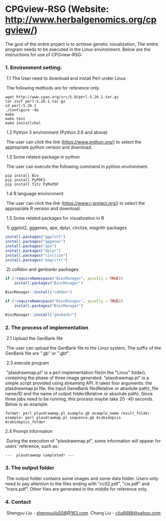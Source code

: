 #                                         CPGview-RSG (Website: http://www.herbalgenomics.org/cpgview/)

The goal of the entire project is to achieve genetic visualization, The entire program needs to be executed in the Linux environment. Below are the instructions for use of  CPGview-RSG:

### 1. Environment setting: 

​    1.1  The User need to download and install Perl under Linux

​			The following methods are for reference only.

```shell
wget http://www.cpan.org/src/5.0/perl-5.26.1.tar.gz
tar zxvf perl-5.26.1.tar.gz
cd perl-5.26.1
./Configure -de
make
make test
make installshel
```

​    1.2  Python 3 environment (Python 3.6 and above)

​			The user can click the link (https://www.python.org/) to select the appropriate python version and download.

​	1.3  Some related package in python

​			The user can execute the following command in python environment.

```shell
pip install Bio
pip install PyPDF2
pip install fitz PyMuPDF
```

​	1.4  R language environment

​			The user can click the link (https://www.r-project.org/) to select the appropriate R version and download.

​	1.5  Some related packages for visualization in R

​			1) ggplot2, gggenes, ape, dplyr, circlize, magrittr packages

```R
install.packages("ggplot2")
install.packages("gggenes")
install.packages("ape")
install.packages("dplyr")
install.packages("circlize")
install.packages("magrittr")
```

​			2) coRdon and genbankr packages

```R
if (!requireNamespace("BiocManager", quietly = TRUE))
    install.packages("BiocManager")

BiocManager::install("coRdon")
```

```R
if (!requireNamespace("BiocManager", quietly = TRUE))
    install.packages("BiocManager")

BiocManager::install("genbankr")
```



### 2. The process of implementation 

​	2.1  Upload the GenBank file

​	The user can upload the GenBank file to the Linux system, The suffix of the GenBank file are ".gb" or ".gbf". 

​	2.3  execute program

​   "plasdrawmap.pl" is a perl implementation file(in the  "Linux"  folder), containing the phase of three image generated.  "plasdrawmap.pl" is a simple script provided using streaming API. It takes four arguments: the plasdrawmap.pl file, the input GeneBank file(Relative or absolute path), file name/ID and the name of output folder(Relative or absolute path). Since three jobs need to be running, this process maybe take 20 -40 seconds. Below is an example:

```shell
format: perl plasdrawmap.pl example.gb example_name result_folder
example: perl plasdrawmap.pl sequence.gb Arabidopsis Arabidopsis_folder
```

2.4  Prompt information

​			During the execution of "plasdrawmap.pl", some information will appear for users' reference, such as:

```
---  plasdrawmap completed! ---
```



### 3. The output folder

​			The output folder contains some images and some data folder. Users only need to pay attention to the files ending with "cc02.pdf", "cis.pdf" and "trans.pdf". Other files are generated in the middle for reference only.

### 4. Contact

​			Shengyu Liu - shengyuliu558@163.com 
​			Chang Liu - cliu6688@yahoo.com


